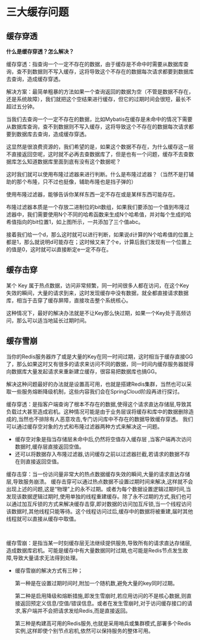 # 三大缓存问题

## 缓存穿透

**什么是缓存穿透？怎么解决？**

缓存穿透：指查询一个一定不存在的数据，由于缓存是不命中时需要从数据库查询，查不到数据则不写入缓存，这将导致这个不存在的数据每次请求都要到数据库去查询，造成缓存穿透。

解决方案：最简单粗暴的方法如果一个查询返回的数据为空（不管是数据不存在，还是系统故障），我们就把这个空结果进行缓存，但它的过期时间会很短，最长不超过五分钟。

当我们去查询一个一定不存在的数据，比如Mybatis在缓存是未命中的情况下需要从数据库查询，查不到数据则不写入缓存，这将导致这个不存在的数据每次请求都要到数据库去查询，造成缓存穿透。

这显然是很浪费资源的，我们希望的是，如果这个数据不存在，为什么缓存这一层不直接返回空呢，这时就不必再去查数据库了，但是也有一个问题，缓存不去查数据库怎么知道数据库里面到底有没有这个数据呢？

这时我们就可以使用布隆过滤器来进行判断。什么是布隆过滤器？（当然不是打辅助的那个布隆，只不过也挺像，辅助布隆也是挡子弹的）

使用布隆过滤器，能够告诉你某样东西一定不存在或是某样东西可能存在。

布隆过滤器本质是一个存放二进制位的bit数组，如果我们要添加一个值到布隆过滤器中，我们需要使用N个不同的哈希函数来生成N个哈希值，并对每个生成的哈希值指向的bit位置1，如上图所示，一共添加了三个值abc。

接着我们给一个d，那么这时就可以进行判断，如果说d计算的N个哈希值的位置上都是1，那么就说明d可能存在；这时候又来了个e，计算后我们发现有一个位置上的值是0，这时就可以直接断定e一定不存在。

## 缓存击穿

某个 Key 属于热点数据，访问非常频繁，同一时间很多人都在访问，在这个Key失效的瞬间，大量的请求到来，这时发现缓存中没有数据，就全都直接请求数据库，相当于击穿了缓存屏障，直接攻击整个系统核心。

这种情况下，最好的解决办法就是不让Key那么快过期，如果一个Key处于高频访问，那么可以适当地延长过期时间。

## 缓存雪崩

当你的Redis服务器炸了或是大量的Key在同一时间过期，这时相当于缓存直接GG了，那么如果这时又有很多的请求来访问不同的数据，同一时间内缓存服务器就得向数据库大量发起请求来重新建立缓存，很容易把数据库也搞GG。

解决这种问题最好的办法就是设置高可用，也就是搭建Redis集群，当然也可以采取一些服务熔断降级机制，这些内容我们会在SpringCloud阶段再进行探讨。

缓存穿透：是指客户端查询了根本不存在的数据,使得这个请求直达存储层,导致其负载过大甚至造成宕机。这种情况可能是由于业务层误将缓存和库中的数据删除造成的,当然也不排除有人恶意攻击,专门访问库中不存在的数据导致缓存穿透。 我们可以通过缓存空对象的方式和布隆过滤器两种方式来解决这一问题。

* 缓存空对象是指当存储层未命中后,仍然将空值存入缓存层 ,当客户端再次访问数据时,缓存层直接返回空值。
* 还可以将数据存入布隆过滤器,访问缓存之前以过滤器拦截,若请求的数据不存在则直接返回空值。

缓存击穿：当一份访问量非常大的热点数据缓存失效的瞬间,大量的请求直达存储层,导致服务崩溃。 缓存击穿可以通过热点数据不设置过期时间来解决,这样就不会出现上述的问题,这是“物理”上的永不过期。或者为每个数据设置逻辑过期时间,当发现该数据逻辑过期时,使用单独的线程重建缓存。除了永不过期的方式,我们也可以通过加互斥锁的方式来解决缓存击穿,即对数据的访问加互斥锁,当一个线程访问该数据时,其他线程只能等待。这个线程访问过后,缓存中的数据将被重建,届时其他线程就可以直接从缓存中取值。

‍

缓存雪崩：是指当某一时刻缓存层无法继续提供服务,导致所有的请求直达存储层,造成数据库宕机。可能是缓存中有大量数据同时过期,也可能是Redis节点发生故障,导致大量请求无法得到处理。

* 缓存雪崩的解决方式有三种；

  第一种是在设置过期时间时,附加一个随机数,避免大量的key同时过期。

  第二种是启用降级和熔断措施,即发生雪崩时,若应用访问的不是核心数据,则直接返回预定义信息/空值/错误信息。或者在发生雪崩时,对于访问缓存接口的请求,客户端并不会把请求发给Redis,而是直接返回。

  第三种是构建高可用的Redis服务,也就是采用哨兵或集群模式,部署多个Redis实例,这样即使个别节点宕机,依然可以保持服务的整体可用。
